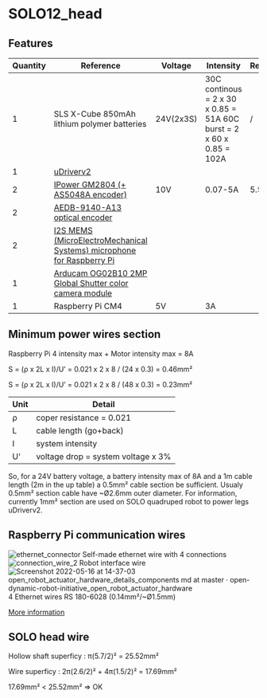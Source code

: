 # SOLO12_head

## Features
Quantity|Reference|Voltage|Intensity|Resistance|Detail
---|---|---|---|---|---|
1|SLS X-Cube 850mAh lithium polymer batteries|24V(2x3S)|30C continous = 2 x 30 x 0.85 = 51A 60C burst = 2 x 60 x 0.85 = 102A |/|[More informations of SOLO batteries](https://github.com/open-dynamic-robot-initiative/open_robot_actuator_hardware/blob/master/mechanics/quadruped_robot_12dof_v1.1/README.md#off-the-shelf-components)|
1|[uDriverv2](https://github.com/open-dynamic-robot-initiative/open_robot_actuator_hardware/tree/master/electronics/micro_driver_electronics)|
2|[IPower GM2804 (+ AS5048A encoder)](https://www.robotshop.com/ca/fr/moteur-cardan-ipower-gm2804-avec-encodeur-as5048a.html)|10V|0.07-5A|5.57Ω|Hollow shaft diameter|5.7mm ([IPower GM2804 Drawings](https://user-images.githubusercontent.com/103576080/168556596-d6f692c8-2cbd-48c1-b92e-5072b6c10471.jpg))|
2|[AEDB-9140-A13 optical encoder](https://fr.rs-online.com/web/p/codeurs/7967806)|
2|[I2S MEMS (MicroElectroMechanical Systems) microphone for Raspberry Pi]()|
1|[Arducam OG02B10 2MP Global Shutter color camera module](https://www.robotshop.com/eu/fr/module-camera-couleur-arducam-2mp-global-shutter-og02b10-pivariety.html)|
1 | Raspberry Pi CM4|5V|3A|

## Minimum power wires section
Raspberry Pi 4 intensity max + Motor intensity max = 8A

S = (ρ x 2L x I)/U’ = 0.021 x 2 x 8 / (24 x 0.3) = 0.46mm²

S = (ρ x 2L x I)/U’ = 0.021 x 2 x 8 / (48 x 0.3) = 0.23mm²

Unit | Detail |
--- | --- |
ρ | coper resistance = 0.021|
L | cable length (go+back)|
I | system intensity|
U' | voltage drop = system voltage x 3%|

So, for a 24V battery voltage, a battery intensity max of 8A and a 1m cable length (2m in the up table) a 0.5mm² cable section be sufficient. Usualy 0.5mm² section cable have ~Ø2.6mm outer diameter. For information, currently 1mm² section are used on SOLO quadruped robot to power legs uDriverv2.

## Raspberry Pi communication wires
![ethernet_connector](https://user-images.githubusercontent.com/103576080/168591434-17662cf1-bd75-4484-a176-0e60005cda20.png)
Self-made ethernet wire with 4 connections
![connection_wire_2](https://user-images.githubusercontent.com/103576080/168591920-0208964b-89a3-48ea-95b0-03c5cc778b7f.jpg)
Robot interface wire
![Screenshot 2022-05-16 at 14-37-03 open_robot_actuator_hardware_details_components md at master · open-dynamic-robot-initiative_open_robot_actuator_hardware](https://user-images.githubusercontent.com/103576080/168593933-6c000e5b-0e00-470e-8276-c44ba41003b3.png)
4 Ethernet wires RS 180-6028 (0.14mm²/~Ø1.5mm)

[More information](https://github.com/open-dynamic-robot-initiative/open_robot_actuator_hardware/blob/master/electronics/details/details_wiring.md#robot-interface-wire)

## SOLO head wire
Hollow shaft superficy : π(5.7/2)² = 25.52mm²

Wire superficy : 2π(2.6/2)² + 4π(1.5/2)² = 17.69mm²

17.69mm² < 25.52mm² => OK
